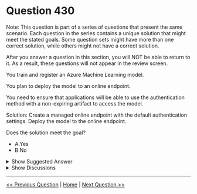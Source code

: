# Question 430

Note: This question is part of a series of questions that present the same scenario. Each question in the series contains a unique solution that might meet the stated goals. Some question sets might have more than one correct solution, while others might not have a correct solution.

After you answer a question in this section, you will NOT be able to return to it. As a result, these questions will not appear in the review screen.

You train and register an Azure Machine Learning model.

You plan to deploy the model to an online endpoint.

You need to ensure that applications will be able to use the authentication method with a non-expiring artifact to access the model.

Solution: Create a managed online endpoint with the default authentication settings. Deploy the model to the online endpoint.

Does the solution meet the goal?

- A.Yes
- B.No

<details>
  <summary>Show Suggested Answer</summary>

<strong>A</strong><br>

</details>

<details>
  <summary>Show Discussions</summary>

<blockquote><p><strong>phdykd</strong> <code>(Thu 27 Jul 2023 18:16)</code> - <em>Upvotes: 5</em></p><p>A) Yes. https://github.com/MicrosoftDocs/azure-docs/blob/main/articles/machine-learning/how-to-authenticate-online-endpoint.md</p></blockquote>
<blockquote><p><strong>evangelist</strong> <code>(Sun 23 Jun 2024 10:15)</code> - <em>Upvotes: 2</em></p><p>The default authentication method when creating a managed online endpoint is a key, which does not expire unless explicitly regenerated. This satisfies the requirement of using a non-expiring artifact for authentication.

Thus, the solution of creating a managed online endpoint with the default authentication settings and deploying the model to the online endpoint meets the goal.</p></blockquote>

<blockquote><p><strong>zafnad</strong> <code>(Wed 12 Jun 2024 11:27)</code> - <em>Upvotes: 1</em></p><p>No, the solution does not meet the goal.
The default authentication settings for a managed online endpoint typically use Azure Active Directory (AAD) tokens, which do expire and are not non-expiring artifacts.

To ensure that applications can use an authentication method with a non-expiring artifact, you should use a key-based authentication method, such as API keys, which do not expire unless explicitly regenerated.</p></blockquote>

<blockquote><p><strong>Karthikat</strong> <code>(Sun 03 Mar 2024 21:15)</code> - <em>Upvotes: 1</em></p><p>A- Yes, Key is default if not specified 
https://learn.microsoft.com/en-us/python/api/azure-ai-ml/azure.ai.ml.entities.managedonlineendpoint?view=azure-python</p></blockquote>
<blockquote><p><strong>robdale</strong> <code>(Thu 02 Nov 2023 19:38)</code> - <em>Upvotes: 1</em></p><p>Should be YES. The default value is &#x27;key&#x27;.</p></blockquote>
<blockquote><p><strong>ferren</strong> <code>(Wed 23 Aug 2023 04:46)</code> - <em>Upvotes: 1</em></p><p>Chat pgt said it is No. But the link said it is YES</p></blockquote>
<blockquote><p><strong>Learnineveryday</strong> <code>(Wed 05 Jul 2023 18:12)</code> - <em>Upvotes: 3</em></p><p>The answer appears to be Yes as the default value is key. 
https://github.com/MicrosoftDocs/azure-docs/blob/main/articles/machine-learning/how-to-authenticate-online-endpoint.md</p></blockquote>
<blockquote><p><strong>damaldon</strong> <code>(Fri 07 Jul 2023 18:22)</code> - <em>Upvotes: 3</em></p><p>Agree.
When consuming an online endpoint from a client, you can use either a key or a token. Keys don&#x27;t expire, tokens do.
https://learn.microsoft.com/en-us/azure/machine-learning/how-to-authenticate-online-endpoint?view=azureml-api-2&amp;tabs=python</p></blockquote>

</details>

---

[<< Previous Question](question_429.md) | [Home](../index.md) | [Next Question >>](question_431.md)
